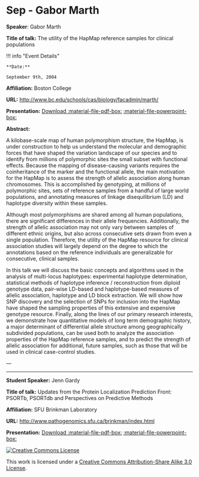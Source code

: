 # Sep - Gabor Marth

**Speaker**: Gabor Marth

**Title of talk:** The utility of the HapMap reference samples for clinical populations

!!! info "Event Details"
    
    
    **Date:**
    
    September 9th, 2004

**Affiliation:** Boston College

**URL:** <http://www.bc.edu/schools/cas/biology/facadmin/marth/>

**Presentation:** [Download :material-file-pdf-box:](https://drive.google.com/file/d/1k8vfc44U6SleMJBLFzr77didt1a_60sU/view?usp=sharing) [:material-file-powerpoint-box:](https://drive.google.com/file/d/1qldQAuln92GVH4J7wlqHRGgmpxREZyRF/view?usp=sharing)

**Abstract:**

A kilobase-scale map of human polymorphism structure, the HapMap, is under construction to help us understand the molecular and demographic forces that have shaped the variation landscape of our species and to identify from millions of polymorphic sites the small subset with functional effects. Because the mapping of disease-causing variants requires the coinheritance of the marker and the functional allele, the main motivation for the HapMap is to assess the strength of allelic association along human chromosomes. This is accomplished by genotyping, at millions of polymorphic sites, sets of reference samples from a handful of large world populations, and annotating measures of linkage disequilibrium (LD) and haplotype diversity within these samples.

Although most polymorphisms are shared among all human populations, there are significant differences in their allele frequencies. Additionally, the strength of allelic association may not only vary between samples of different ethnic origins, but also across consecutive sets drawn from even a single population. Therefore, the utility of the HapMap resource for clinical association studies will largely depend on the degree to which the annotations based on the reference individuals are generalizable for consecutive, clinical samples.

In this talk we will discuss the basic concepts and algorithms used in the analysis of multi-locus haplotypes: experimental haplotype determination, statistical methods of haplotype inference / reconstruction from diploid genotype data, pair-wise LD-based and haplotype-based measures of allelic association, haplotype and LD block extraction. We will show how SNP discovery and the selection of SNPs for inclusion into the HapMap have shaped the sampling properties of this extensive and expensive genotype resource. Finally, along the lines of our primary research interests, we demonstrate how quantitative models of long term demographic history, a major determinant of differential allele structure among geographically subdivided populations, can be used both to analyze the association properties of the HapMap reference samples, and to predict the strength of allelic association for additional, future samples, such as those that will be used in clinical case-control studies.

—

---

**Student Speaker:** Jenn Gardy

**Title of talk:** Updates from the Protein Localization Prediction Front: PSORTb, PSORTdb and Perspectives on Predictive Methods

**Affiliation:** SFU Brinkman Laboratory

**URL:** <http://www.pathogenomics.sfu.ca/brinkman/index.html>

**Presentation:** [Download :material-file-pdf-box:](https://drive.google.com/file/d/1Ffwetzhgu81LfDMy1DfwK0xov35diGOA/view?usp=sharing) [:material-file-powerpoint-box:](https://drive.google.com/file/d/1j4P2QOz58Akxw35x_i4rolfL8ZbeMvEd/view?usp=sharing)

[![Creative Commons License](http://i.creativecommons.org/l/by-sa/3.0/80x15.png)](http://creativecommons.org/licenses/by-sa/3.0/)

This work is licensed under a [Creative Commons Attribution-Share Alike 3.0 License](http://creativecommons.org/licenses/by-sa/3.0/).

